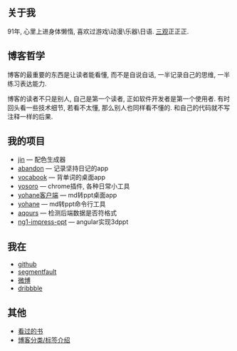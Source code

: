 ## 关于我

91年, 心里上进身体懒惰, 喜欢过游戏\动漫\乐器\日语. [三观](./outlook.md)正正正.

## 博客哲学

博客的最重要的东西是让读者能看懂, 而不是自说自话, 一半记录自己的思维, 一半练习表达能力.

博客的读者不只是别人, 自己是第一个读者, 正如软件开发者是第一个使用者. 有时回头看一些技术细节, 若看不太懂, 那么别人也同样看不懂的. 和自己的代码就不写注释一样的后果.

## 我的项目

+ [jin](jin.yo-cwj.com) — 配色生成器
+ [abandon](https://github.com/fjonas/abandon) — 记录坚持日记的app
+ [vocabook](https://github.com/fjonas/lock-on) — 背单词的桌面app
+ [yosoro](https://github.com/fjonas/yosoro) — chrome插件, 各种日常小工具
+ [yohane客户端](https://github.com/fjonas/yohane-client) — md转ppt桌面app
+ [yohane](https://github.com/fjonas/yohane) — md转ppt命令行工具
+ [aqours](https://github.com/fjonas/aqours) — 检测后端数据是否符格式
+ [ng1-impress-ppt](https://github.com/fjonas/ng1-impress-ppt) — angular实现3dppt

## 我在

+   [github](https://github.com/fjonas)
+   [segmentfault](https://segmentfault.com/u/rehapun)
+   [微博](http://weibo.com/u/2719310113)
+   [dribbble](https://dribbble.com/fjonas)

## 其他

+   [看过的书](https://github.com/fjonas/readbook)
+   [博客分类/标签介绍](./cats-and-tags.html)